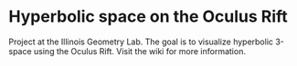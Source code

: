 Hyperbolic space on the Oculus Rift
===================================

Project at the Illinois Geometry Lab.
The goal is to visualize hyperbolic 3-space using the Oculus Rift.
Visit the wiki for more information.
